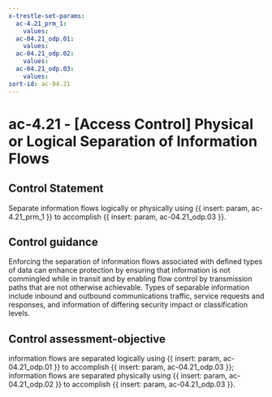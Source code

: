 ```yaml
---
x-trestle-set-params:
  ac-4.21_prm_1:
    values:
  ac-04.21_odp.01:
    values:
  ac-04.21_odp.02:
    values:
  ac-04.21_odp.03:
    values:
sort-id: ac-04.21
---
```


# ac-4.21 - \[Access Control\] Physical or Logical Separation of Information Flows

## Control Statement

Separate information flows logically or physically using {{ insert: param, ac-4.21_prm_1 }} to accomplish {{ insert: param, ac-04.21_odp.03 }}.

## Control guidance

Enforcing the separation of information flows associated with defined types of data can enhance protection by ensuring that information is not commingled while in transit and by enabling flow control by transmission paths that are not otherwise achievable. Types of separable information include inbound and outbound communications traffic, service requests and responses, and information of differing security impact or classification levels.

## Control assessment-objective

information flows are separated logically using {{ insert: param, ac-04.21_odp.01 }} to accomplish {{ insert: param, ac-04.21_odp.03 }};
information flows are separated physically using {{ insert: param, ac-04.21_odp.02 }} to accomplish {{ insert: param, ac-04.21_odp.03 }}.
